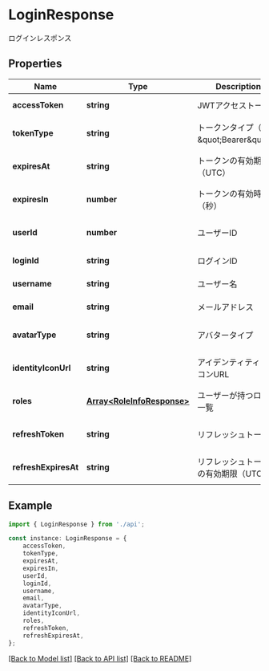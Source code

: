 # LoginResponse

ログインレスポンス

## Properties

Name | Type | Description | Notes
------------ | ------------- | ------------- | -------------
**accessToken** | **string** | JWTアクセストークン | [default to undefined]
**tokenType** | **string** | トークンタイプ（常に \&quot;Bearer\&quot;） | [optional] [default to undefined]
**expiresAt** | **string** | トークンの有効期限（UTC） | [optional] [default to undefined]
**expiresIn** | **number** | トークンの有効時間（秒） | [optional] [default to undefined]
**userId** | **number** | ユーザーID | [optional] [default to undefined]
**loginId** | **string** | ログインID | [default to undefined]
**username** | **string** | ユーザー名 | [default to undefined]
**email** | **string** | メールアドレス | [default to undefined]
**avatarType** | **string** | アバタータイプ | [optional] [default to undefined]
**identityIconUrl** | **string** | アイデンティティアイコンURL | [optional] [default to undefined]
**roles** | [**Array&lt;RoleInfoResponse&gt;**](RoleInfoResponse.md) | ユーザーが持つロール一覧 | [optional] [default to undefined]
**refreshToken** | **string** | リフレッシュトークン | [optional] [default to undefined]
**refreshExpiresAt** | **string** | リフレッシュトークンの有効期限（UTC） | [optional] [default to undefined]

## Example

```typescript
import { LoginResponse } from './api';

const instance: LoginResponse = {
    accessToken,
    tokenType,
    expiresAt,
    expiresIn,
    userId,
    loginId,
    username,
    email,
    avatarType,
    identityIconUrl,
    roles,
    refreshToken,
    refreshExpiresAt,
};
```

[[Back to Model list]](../README.md#documentation-for-models) [[Back to API list]](../README.md#documentation-for-api-endpoints) [[Back to README]](../README.md)
